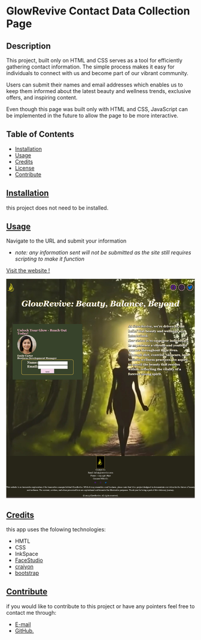 # GlowRevive Contact Data Collection Page

## Description
This project, built only on HTML and CSS serves as a tool for efficiently gathering contact information. The simple process makes it easy for individuals to connect with us and become part of our vibrant community. 
  
Users can submit their names and email addresses which enables us to keep them informed about the latest beauty and wellness trends, exclusive offers, and inspiring content.

Even though this page was built only with HTML and CSS, JavaScript can be implemented in the future to allow the page to be more interactive.

 ## Table of Contents 

  * [Installation](#installation)
  * [Usage](#usage)
  * [Credits](#credits)
  * [License](#license)
  * [Contribute](#contribute)

## [Installation](#table-of-contents)

  this project does not need to be installed.

  ## [Usage](#table-of-contents)

  Navigate to the URL and submit your information

  -  *note: any information sent will not be submitted as the site still requires scripting to make it function*

  [Visit the website !](https://jay-mm.github.io/beautiful-arrival/)

  ![GlowRevive-screenshot](assets/Screenshot-GlowRevive.png)
  
   ## [Credits](#table-of-contents)
   
  this app uses the folowing technologies:
  - HMTL 
  - CSS 
  - InkSpace
  - [FaceStudio](https://facestudio.app/) 
  - [craiyon](https://www.craiyon.com/) 
  - [bootstrap](https://icons.getbootstrap.com/)

   ## [Contribute](#table-of-contents)
  
  if you would like to contribute to this project or have any pointers  feel free to contact me through:

  - [E-mail](mailto:marquez.jay444@gmail.com)
  - [GitHub.](https://www.github.com/Jay-MM)